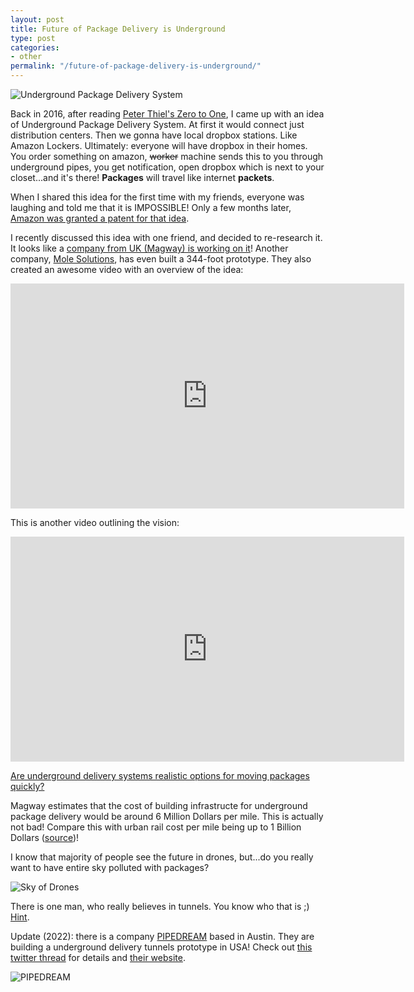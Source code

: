 ```yaml
---
layout: post
title: Future of Package Delivery is Underground
type: post
categories:
- other
permalink: "/future-of-package-delivery-is-underground/"
---
```

<img src="{{ site.baseurl }}/assets/2020/04/underground-package-delivery.jpg" alt="Underground Package Delivery System" />

Back in 2016, after reading <a href="https://amzn.to/351Rcjn">Peter Thiel's Zero to One</a>, I came up with an idea of Underground Package Delivery System. At first it would connect just distribution centers. Then we gonna have local dropbox stations. Like Amazon Lockers. Ultimately: everyone will have dropbox in their homes. You order something on amazon, <s>worker</s> machine sends this to you through underground pipes, you get notification, open dropbox which is next to your closet...and it's there! <b>Packages</b> will travel like internet <b>packets</b>.

When I shared this idea for the first time with my friends, everyone was laughing and told me that it is IMPOSSIBLE! Only a few months later, <a href="https://www.geekwire.com/2017/amazon-patent-subterranean-network-delivery/">Amazon was granted a patent for that idea</a>.

I recently discussed this idea with one friend, and decided to re-research it. It looks like a <a href="https://www.cnbc.com/2019/11/14/underground-tunnels-could-deliver-more-than-600-million-parcels-a-year.html">company from UK (Magway) is working on it</a>! Another company, <a href="https://www.molesolutions.co.uk/">Mole Solutions</a>, has even built a 344-foot prototype. They also created an awesome video with an overview of the idea:

<iframe src="https://www.youtube.com/embed/I3XiE3f4mQg" width="630" height="360" frameborder="0" allowfullscreen="allowfullscreen"></iframe>

This is another video outlining the vision:

<iframe src="https://www.youtube.com/embed/72Zo9dRSHSk" width="630" height="360" frameborder="0" allowfullscreen="allowfullscreen"></iframe>

<a href="https://www.21cpw.com/oig-are-underground-delivery-systems-realistic-options-for-moving-packages-quickly/">Are underground delivery systems realistic options for moving packages quickly?</a>

Magway estimates that the cost of building infrastructe for underground package delivery would be around 6 Million Dollars per mile. This is actually not bad! Compare this with urban rail cost per mile being up to 1 Billion Dollars (<a href="https://www.citylab.com/transportation/2018/01/why-its-so-expensive-to-build-urban-rail-in-the-us/551408/">source</a>)!

I know that majority of people see the future in drones, but...do you really want to have entire sky polluted with packages?

<img src="{{ site.baseurl }}/assets/2020/04/Drone-Invasion-e1585889527929.jpg" alt="Sky of Drones" />

There is one man, who really believes in tunnels. You know who that is ;) <a href="https://singularityhub.com/2020/02/20/elon-musks-boring-company-finishes-first-tunnel-for-155mph-vegas-loop/">Hint</a>.

Update (2022): there is a company [PIPEDREAM](https://pipedreamlabs.co/) based in Austin. They are building a underground delivery tunnels prototype in USA! Check out [this twitter thread](https://twitter.com/thegarrettscott/status/1516499134576046087) for details and [their website](https://pipedreamlabs.co).

<img src="{{ site.baseurl }}/assets/2022/pipedream.jpeg" alt="PIPEDREAM" />
